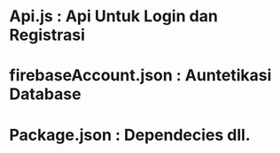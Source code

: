 # Api.js : Api Untuk Login dan Registrasi 

# firebaseAccount.json : Auntetikasi Database 

# Package.json : Dependecies dll. 

